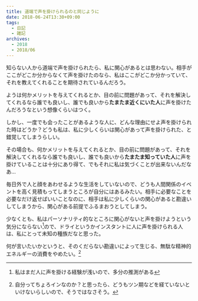 ```yaml
---
title: 道端で声を掛けられるのと同じように
date: 2018-06-24T13:30+09:00
tags:
  - 日記
  - 雑記
archives:
  - 2018
  - 2018/06
---
```


知らない人から道端で声を掛けられたら、私に関心があるとは思わない。相手がここがどこか分からなくて声を掛けたのなら、私はここがどこか分かっていて、それを教えてくれることを期待されているんだろう。

ようは何かメリットを与えてくれるとか、目の前に問題があって、それを解決してくれるなら誰でも良いし、誰でも良いから**たまたま近くにいた人**に声を掛けたんだろうなという想像くらいはつく。

しかし、一度でも会ったことがあるような人に、どんな理由にせよ声を掛けられた時はどうか？どうも私は、私に少しくらいは関心があって声を掛けられた、と錯覚してしまうらしい。

その場合も、何かメリットを与えてくれるとか、目の前に問題があって、それを解決してくれるなら誰でも良いし、誰でも良いから**たまたま知っていた人**に声を掛けていることは十分にあり得て、でもそれに私は気づくことが出来ないんだなあ…

毎日外で人と顔をあわせるような生活をしていないので、どうも人間関係のイベントを高く見積もってしまうところが自分にはあるみたい。相手に必要なことを必要なだけ返せばいいことなのに、相手は私に少しくらいの関心があると勘違いしてしまうから、関心がある前提でふるまおうとしてしまう。

少なくとも、私はパーソナリティ的なところに関心がないと声を掛けようという気分にならない[^推測]ので、ドライというかインスタントに人に声を掛けられる人は、私にとって未知の種族だなと思った。

何が言いたいかというと、そのくだらない勘違いによって生じる、無駄な精神的エネルギーの消費をやめたい。[^ちょろイン]

[^推測]:私はまだ人に声を掛ける経験が浅いので、多分の推測がある
[^ちょろイン]:自分ってちょろインなのか？と思ったら、どうもツン期などを経ていないといけないらしいので、そうではなさそう。
